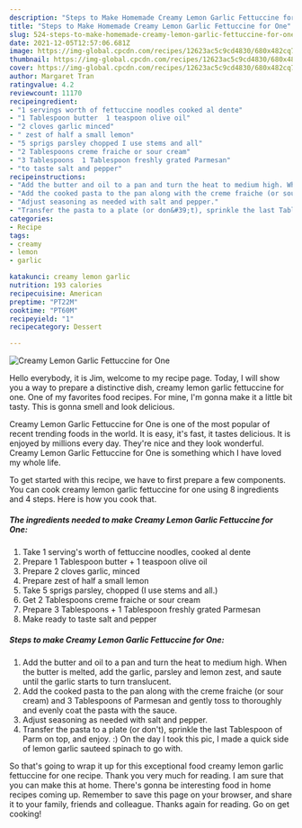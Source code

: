 ```yaml
---
description: "Steps to Make Homemade Creamy Lemon Garlic Fettuccine for One"
title: "Steps to Make Homemade Creamy Lemon Garlic Fettuccine for One"
slug: 524-steps-to-make-homemade-creamy-lemon-garlic-fettuccine-for-one
date: 2021-12-05T12:57:06.681Z
image: https://img-global.cpcdn.com/recipes/12623ac5c9cd4830/680x482cq70/creamy-lemon-garlic-fettuccine-for-one-recipe-main-photo.jpg
thumbnail: https://img-global.cpcdn.com/recipes/12623ac5c9cd4830/680x482cq70/creamy-lemon-garlic-fettuccine-for-one-recipe-main-photo.jpg
cover: https://img-global.cpcdn.com/recipes/12623ac5c9cd4830/680x482cq70/creamy-lemon-garlic-fettuccine-for-one-recipe-main-photo.jpg
author: Margaret Tran
ratingvalue: 4.2
reviewcount: 11170
recipeingredient:
- "1 servings worth of fettuccine noodles cooked al dente"
- "1 Tablespoon butter  1 teaspoon olive oil"
- "2 cloves garlic minced"
- " zest of half a small lemon"
- "5 sprigs parsley chopped I use stems and all"
- "2 Tablespoons creme fraiche or sour cream"
- "3 Tablespoons  1 Tablespoon freshly grated Parmesan"
- "to taste salt and pepper"
recipeinstructions:
- "Add the butter and oil to a pan and turn the heat to medium high. When the butter is melted, add the garlic, parsley and lemon zest, and saute until the garlic starts to turn translucent."
- "Add the cooked pasta to the pan along with the creme fraiche (or sour cream) and 3 Tablespoons of Parmesan and gently toss to thoroughly and evenly coat the pasta with the sauce."
- "Adjust seasoning as needed with salt and pepper."
- "Transfer the pasta to a plate (or don&#39;t), sprinkle the last Tablespoon of Parm on top, and enjoy. :) On the day I took this pic, I made a quick side of lemon garlic sauteed spinach to go with."
categories:
- Recipe
tags:
- creamy
- lemon
- garlic

katakunci: creamy lemon garlic 
nutrition: 193 calories
recipecuisine: American
preptime: "PT22M"
cooktime: "PT60M"
recipeyield: "1"
recipecategory: Dessert

---
```



![Creamy Lemon Garlic Fettuccine for One](https://img-global.cpcdn.com/recipes/12623ac5c9cd4830/680x482cq70/creamy-lemon-garlic-fettuccine-for-one-recipe-main-photo.jpg)

Hello everybody, it is Jim, welcome to my recipe page. Today, I will show you a way to prepare a distinctive dish, creamy lemon garlic fettuccine for one. One of my favorites food recipes. For mine, I'm gonna make it a little bit tasty. This is gonna smell and look delicious.



Creamy Lemon Garlic Fettuccine for One is one of the most popular of recent trending foods in the world. It is easy, it's fast, it tastes delicious. It is enjoyed by millions every day. They're nice and they look wonderful. Creamy Lemon Garlic Fettuccine for One is something which I have loved my whole life.


To get started with this recipe, we have to first prepare a few components. You can cook creamy lemon garlic fettuccine for one using 8 ingredients and 4 steps. Here is how you cook that.

<!--inarticleads1-->

##### The ingredients needed to make Creamy Lemon Garlic Fettuccine for One:

1. Take 1 serving&#39;s worth of fettuccine noodles, cooked al dente
1. Prepare 1 Tablespoon butter + 1 teaspoon olive oil
1. Prepare 2 cloves garlic, minced
1. Prepare  zest of half a small lemon
1. Take 5 sprigs parsley, chopped (I use stems and all.)
1. Get 2 Tablespoons creme fraiche or sour cream
1. Prepare 3 Tablespoons + 1 Tablespoon freshly grated Parmesan
1. Make ready to taste salt and pepper




<!--inarticleads2-->

##### Steps to make Creamy Lemon Garlic Fettuccine for One:

1. Add the butter and oil to a pan and turn the heat to medium high. When the butter is melted, add the garlic, parsley and lemon zest, and saute until the garlic starts to turn translucent.
1. Add the cooked pasta to the pan along with the creme fraiche (or sour cream) and 3 Tablespoons of Parmesan and gently toss to thoroughly and evenly coat the pasta with the sauce.
1. Adjust seasoning as needed with salt and pepper.
1. Transfer the pasta to a plate (or don&#39;t), sprinkle the last Tablespoon of Parm on top, and enjoy. :) On the day I took this pic, I made a quick side of lemon garlic sauteed spinach to go with.




So that's going to wrap it up for this exceptional food creamy lemon garlic fettuccine for one recipe. Thank you very much for reading. I am sure that you can make this at home. There's gonna be interesting food in home recipes coming up. Remember to save this page on your browser, and share it to your family, friends and colleague. Thanks again for reading. Go on get cooking!
